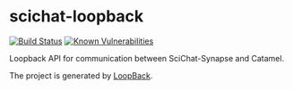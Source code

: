 # scichat-loopback

[![Build Status](https://github.com/SciCatProject/scichat-loopback/actions/workflows/test.yml/badge.svg?branch=master)](https://github.com/SciCatProject/scichat-loopback/actions)
[![Known Vulnerabilities](https://snyk.io/test/github/SciCatProject/scichat-loopback/master/badge.svg?targetFile=package.json)](https://snyk.io/test/github/SciCatProject/scichat-loopback/master?targetFile=package.json)

Loopback API for communication between SciChat-Synapse and Catamel.

The project is generated by [LoopBack](http://loopback.io).
